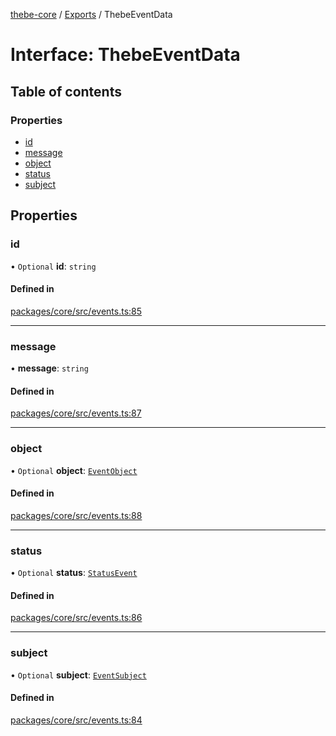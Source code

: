 [thebe-core](../README.md) / [Exports](../modules.md) / ThebeEventData

# Interface: ThebeEventData

## Table of contents

### Properties

- [id](ThebeEventData.md#id)
- [message](ThebeEventData.md#message)
- [object](ThebeEventData.md#object)
- [status](ThebeEventData.md#status)
- [subject](ThebeEventData.md#subject)

## Properties

### id

• `Optional` **id**: `string`

#### Defined in

[packages/core/src/events.ts:85](https://github.com/executablebooks/thebe/blob/3f03d48/packages/core/src/events.ts#L85)

___

### message

• **message**: `string`

#### Defined in

[packages/core/src/events.ts:87](https://github.com/executablebooks/thebe/blob/3f03d48/packages/core/src/events.ts#L87)

___

### object

• `Optional` **object**: [`EventObject`](../modules.md#eventobject)

#### Defined in

[packages/core/src/events.ts:88](https://github.com/executablebooks/thebe/blob/3f03d48/packages/core/src/events.ts#L88)

___

### status

• `Optional` **status**: [`StatusEvent`](../modules.md#statusevent)

#### Defined in

[packages/core/src/events.ts:86](https://github.com/executablebooks/thebe/blob/3f03d48/packages/core/src/events.ts#L86)

___

### subject

• `Optional` **subject**: [`EventSubject`](../enums/EventSubject.md)

#### Defined in

[packages/core/src/events.ts:84](https://github.com/executablebooks/thebe/blob/3f03d48/packages/core/src/events.ts#L84)
